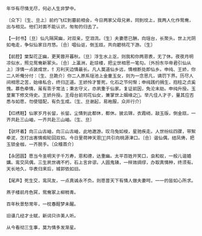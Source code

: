<!-- { "loadSidebar": true } -->
    年华有尽情无尽，何必人生非梦中。

    〔众下〕〔生、旦上〕前约飞红到墓前相会，今日两家父母兄弟，同到坟上，我两人化作鸳鸯，出与相见。他们对面不能认识，匆匆的归去了。

    【一封书】〔旦〕仙凡隔冥幽，对双亲，空泪流。〔生〕夫妻愿已酬，向瑶台，长聚头。世上光阴如电走，争似仙家日月悠。〔合〕唱仙讴，倒玉瓯，共向碧桃花下游。〔生〕

    【前腔】棠梨花正幽，更芙蓉开暮秋。〔旦〕浮生水上沤，则我和你两恩表，无了休。夜夜月明凉似水，照见鸳鸯新冢头。〔合〕上瀛洲，赴琼楼，把尘世相思一笔勾。〔外扮东华帝君引仙从上〕浮情一点装成世，忄刃利天边情最长。凡人莫道仙乡远，情根断处即仙乡。申纯、王娇，你二人听俺分付：〔生、旦跪介〕你二人原系瑶池上金童玉女，则为一念思凡，谪罚下界。历尽人间相思之苦，始缘私合，终归正道。王娇怜才誓死，化石之节何惭；申纯践约捐生，抱柱之贞奚愧。慕色牵情，虽有乖于常法；秉志守义，亦夙重于仙家。复证前因，免沦末劫。申纯升授。玉皇案下修文侍史。王娇升授。王母台前司花仙女，兼掌世上姻缘之。举凡佳人才子，量其应否悉与如愿，勿使错配，有负生成。〔生、旦谢起，易袍服，众并行介〕

    【红绣鞋】仙家岁月长留，长留。尘情到此都休，都休。披云锦，衣霞绡，敲玉版，倒金瓯，一齐共赴三山岫，一齐共赴三山岫。〔生、旦〕

    【驮环着】向三山古岫，向三山古岫，此地遨游。叹乌兔如梭，星驰疾走。人世纷纭四骤，带絮牵泥，怎打出害情痴轮回双扣。今日里荷神天恩，共引向桃源津口。〔合〕谐仙偶，结凤俦，把玉锁金枷，一齐脱手。〔众稽首介〕

    【永团圆】愿当今圣明天子千万寿，恩和德，达重幽。太平百姓开笑口，虫和蚁，一般儿谐婚媾。鸾交凤偶，三生夙世魂不朽，石上言非谬。人圆鬼辏，一样效绸缪，办取真情种，终须有。天长地久，华表归来后，城郭依如旧。

    【尾声】死生交，鸾凤友，一点真诚永不负。则愿普天下有情人做夫妻呵，一一的皆如心所求。

    燕子楼前月色冥，鸳鸯冢上柳梢青。

    百年秋景愁常年，一枕春酲梦未醒。

    旧谱几经才士赋，新词只许美人听。

    从今看彻三生事，莫为情多发渐星。

